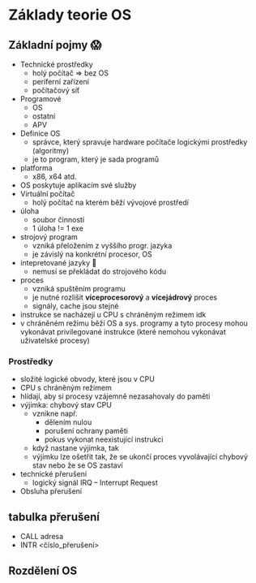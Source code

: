 # Základy teorie OS
## Základní pojmy 😱
- Technické prostředky
	- holý počítač => bez OS
	- periferní zařízení
	- počítačový síť
- Programové
	- OS
	- ostatní 
	- APV
- Definice OS
	- správce, který spravuje hardware počítače logickými prostředky (algoritmy)
	- je to  program, který je sada programů
- platforma
	- x86, x64 atd.
- OS poskytuje aplikacím své služby
- Virtuální počítač
	- holý počítač na kterém běží vývojové prostředí
- úloha
	- soubor činností
	- 1 úloha != 1 exe
- strojový program
	- vzniká přeložením z vyššího progr. jazyka
	- je závislý na konkrétní procesor, OS
- intepretované jazyky 🤖
	- nemusí se překládat do strojového kódu
- proces
	- vzniká spuštěním programu
	- je nutné rozlišit **víceprocesorový** a **vícejádrový** proces
	- signály, cache jsou stejné
- instrukce se nacházejí u CPU s chráněným režimem idk
- v chráněném režimu běží OS a sys. programy a tyto procesy mohou vykonávat privilegované instrukce (které nemohou vykonávat uživatelské procesy)
### Prostředky 
- složité logické obvody, které jsou v CPU
- CPU s chráněným režimem
- hlídají, aby si procesy vzájemně nezasahovaly do paměti
- výjimka: chybový stav CPU
	- vznikne např.
		- dělením nulou
		- porušení ochrany paměti
		- pokus vykonat neexistující instrukci
	- když nastane výjimka, tak 
	- výjimku lze ošetřit tak, že se ukončí proces vyvolávající chybový stav nebo že se OS zastaví
- technické přerušení
	- logický signál IRQ – Interrupt Request
- Obsluha přerušení
## tabulka přerušení
- CALL adresa
- INTR <číslo_přerušení>
## Rozdělení OS
